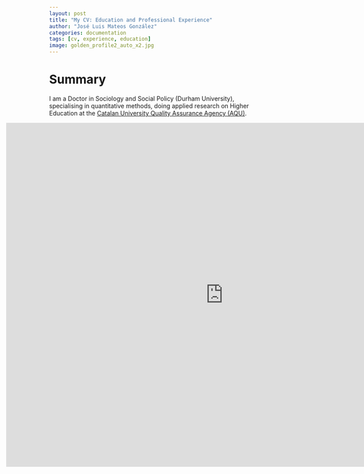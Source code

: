 ```yaml
---
layout: post
title: "My CV: Education and Professional Experience"
author: "José Luis Mateos González"
categories: documentation
tags: [cv, experience, education]
image: golden_profile2_auto_x2.jpg
---
```


# Summary
I am a Doctor in Sociology and Social Policy (Durham University), specialising in quantitative methods, doing applied research on Higher Education at the [Catalan University Quality Assurance Agency (AQU)](https://www.aqu.cat/en/).


<iframe style="margin-left:-100px" src="https://storymaps.arcgis.com/stories/ff6f75b14b50458599f12a03cb57f059" width="200%" height="800px" frameborder="0" allowfullscreen allow="geolocation"></iframe>
